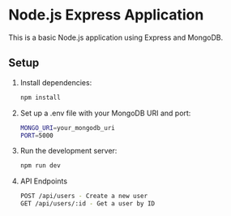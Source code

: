 # Node.js Express Application

This is a basic Node.js application using Express and MongoDB.

## Setup

1. Install dependencies:
   ```bash
   npm install
   ```

2. Set up a .env file with your MongoDB URI and port:

   ```bash
   MONGO_URI=your_mongodb_uri
   PORT=5000
   ```

3. Run the development server:

   ```bash
   npm run dev
   ```
   
4. API Endpoints
   
   ```bash
   POST /api/users - Create a new user
   GET /api/users/:id - Get a user by ID
   ```

   